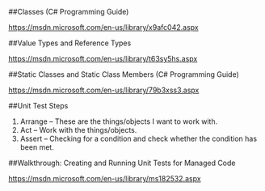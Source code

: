 ##Classes (C# Programming Guide)

https://msdn.microsoft.com/en-us/library/x9afc042.aspx

##Value Types and Reference Types

https://msdn.microsoft.com/en-us/library/t63sy5hs.aspx

##Static Classes and Static Class Members (C# Programming Guide)

https://msdn.microsoft.com/en-us/library/79b3xss3.aspx


##Unit Test Steps

1. Arrange – These are the things/objects I want to work with.
2. Act – Work with the things/objects.
3. Assert – Checking for a condition and check whether the condition has been met.


##Walkthrough: Creating and Running Unit Tests for Managed Code

https://msdn.microsoft.com/en-us/library/ms182532.aspx




